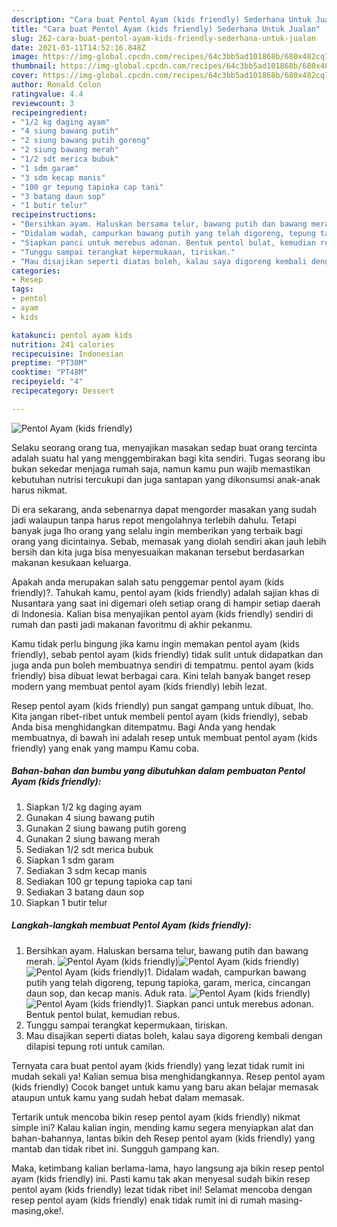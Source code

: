 ```yaml
---
description: "Cara buat Pentol Ayam (kids friendly) Sederhana Untuk Jualan"
title: "Cara buat Pentol Ayam (kids friendly) Sederhana Untuk Jualan"
slug: 262-cara-buat-pentol-ayam-kids-friendly-sederhana-untuk-jualan
date: 2021-03-11T14:52:16.848Z
image: https://img-global.cpcdn.com/recipes/64c3bb5ad101868b/680x482cq70/pentol-ayam-kids-friendly-foto-resep-utama.jpg
thumbnail: https://img-global.cpcdn.com/recipes/64c3bb5ad101868b/680x482cq70/pentol-ayam-kids-friendly-foto-resep-utama.jpg
cover: https://img-global.cpcdn.com/recipes/64c3bb5ad101868b/680x482cq70/pentol-ayam-kids-friendly-foto-resep-utama.jpg
author: Ronald Colon
ratingvalue: 4.4
reviewcount: 3
recipeingredient:
- "1/2 kg daging ayam"
- "4 siung bawang putih"
- "2 siung bawang putih goreng"
- "2 siung bawang merah"
- "1/2 sdt merica bubuk"
- "1 sdm garam"
- "3 sdm kecap manis"
- "100 gr tepung tapioka cap tani"
- "3 batang daun sop"
- "1 butir telur"
recipeinstructions:
- "Bersihkan ayam. Haluskan bersama telur, bawang putih dan bawang merah."
- "Didalam wadah, campurkan bawang putih yang telah digoreng, tepung tapioka, garam, merica, cincangan daun sop, dan kecap manis. Aduk rata."
- "Siapkan panci untuk merebus adonan. Bentuk pentol bulat, kemudian rebus."
- "Tunggu sampai terangkat kepermukaan, tiriskan."
- "Mau disajikan seperti diatas boleh, kalau saya digoreng kembali dengan dilapisi tepung roti untuk camilan."
categories:
- Resep
tags:
- pentol
- ayam
- kids

katakunci: pentol ayam kids 
nutrition: 241 calories
recipecuisine: Indonesian
preptime: "PT30M"
cooktime: "PT48M"
recipeyield: "4"
recipecategory: Dessert

---
```



![Pentol Ayam (kids friendly)](https://img-global.cpcdn.com/recipes/64c3bb5ad101868b/680x482cq70/pentol-ayam-kids-friendly-foto-resep-utama.jpg)

Selaku seorang orang tua, menyajikan masakan sedap buat orang tercinta adalah suatu hal yang menggembirakan bagi kita sendiri. Tugas seorang ibu bukan sekedar menjaga rumah saja, namun kamu pun wajib memastikan kebutuhan nutrisi tercukupi dan juga santapan yang dikonsumsi anak-anak harus nikmat.

Di era  sekarang, anda sebenarnya dapat mengorder masakan yang sudah jadi walaupun tanpa harus repot mengolahnya terlebih dahulu. Tetapi banyak juga lho orang yang selalu ingin memberikan yang terbaik bagi orang yang dicintainya. Sebab, memasak yang diolah sendiri akan jauh lebih bersih dan kita juga bisa menyesuaikan makanan tersebut berdasarkan makanan kesukaan keluarga. 



Apakah anda merupakan salah satu penggemar pentol ayam (kids friendly)?. Tahukah kamu, pentol ayam (kids friendly) adalah sajian khas di Nusantara yang saat ini digemari oleh setiap orang di hampir setiap daerah di Indonesia. Kalian bisa menyajikan pentol ayam (kids friendly) sendiri di rumah dan pasti jadi makanan favoritmu di akhir pekanmu.

Kamu tidak perlu bingung jika kamu ingin memakan pentol ayam (kids friendly), sebab pentol ayam (kids friendly) tidak sulit untuk didapatkan dan juga anda pun boleh membuatnya sendiri di tempatmu. pentol ayam (kids friendly) bisa dibuat lewat berbagai cara. Kini telah banyak banget resep modern yang membuat pentol ayam (kids friendly) lebih lezat.

Resep pentol ayam (kids friendly) pun sangat gampang untuk dibuat, lho. Kita jangan ribet-ribet untuk membeli pentol ayam (kids friendly), sebab Anda bisa menghidangkan ditempatmu. Bagi Anda yang hendak membuatnya, di bawah ini adalah resep untuk membuat pentol ayam (kids friendly) yang enak yang mampu Kamu coba.

<!--inarticleads1-->

##### Bahan-bahan dan bumbu yang dibutuhkan dalam pembuatan Pentol Ayam (kids friendly):

1. Siapkan 1/2 kg daging ayam
1. Gunakan 4 siung bawang putih
1. Gunakan 2 siung bawang putih goreng
1. Gunakan 2 siung bawang merah
1. Sediakan 1/2 sdt merica bubuk
1. Siapkan 1 sdm garam
1. Sediakan 3 sdm kecap manis
1. Sediakan 100 gr tepung tapioka cap tani
1. Sediakan 3 batang daun sop
1. Siapkan 1 butir telur




<!--inarticleads2-->

##### Langkah-langkah membuat Pentol Ayam (kids friendly):

1. Bersihkan ayam. Haluskan bersama telur, bawang putih dan bawang merah.
<img src="https://img-global.cpcdn.com/steps/f24bda7a3c2f109a/160x128cq70/pentol-ayam-kids-friendly-langkah-memasak-1-foto.jpg" alt="Pentol Ayam (kids friendly)"><img src="https://img-global.cpcdn.com/steps/d6dfa944a866d1f0/160x128cq70/pentol-ayam-kids-friendly-langkah-memasak-1-foto.jpg" alt="Pentol Ayam (kids friendly)"><img src="https://img-global.cpcdn.com/steps/398e90cbf07eabef/160x128cq70/pentol-ayam-kids-friendly-langkah-memasak-1-foto.jpg" alt="Pentol Ayam (kids friendly)">1. Didalam wadah, campurkan bawang putih yang telah digoreng, tepung tapioka, garam, merica, cincangan daun sop, dan kecap manis. Aduk rata.
<img src="https://img-global.cpcdn.com/steps/874d7002bc5f0840/160x128cq70/pentol-ayam-kids-friendly-langkah-memasak-2-foto.jpg" alt="Pentol Ayam (kids friendly)"><img src="https://img-global.cpcdn.com/steps/dd4cce3a7f8d1fce/160x128cq70/pentol-ayam-kids-friendly-langkah-memasak-2-foto.jpg" alt="Pentol Ayam (kids friendly)">1. Siapkan panci untuk merebus adonan. Bentuk pentol bulat, kemudian rebus.
1. Tunggu sampai terangkat kepermukaan, tiriskan.
1. Mau disajikan seperti diatas boleh, kalau saya digoreng kembali dengan dilapisi tepung roti untuk camilan.




Ternyata cara buat pentol ayam (kids friendly) yang lezat tidak rumit ini mudah sekali ya! Kalian semua bisa menghidangkannya. Resep pentol ayam (kids friendly) Cocok banget untuk kamu yang baru akan belajar memasak ataupun untuk kamu yang sudah hebat dalam memasak.

Tertarik untuk mencoba bikin resep pentol ayam (kids friendly) nikmat simple ini? Kalau kalian ingin, mending kamu segera menyiapkan alat dan bahan-bahannya, lantas bikin deh Resep pentol ayam (kids friendly) yang mantab dan tidak ribet ini. Sungguh gampang kan. 

Maka, ketimbang kalian berlama-lama, hayo langsung aja bikin resep pentol ayam (kids friendly) ini. Pasti kamu tak akan menyesal sudah bikin resep pentol ayam (kids friendly) lezat tidak ribet ini! Selamat mencoba dengan resep pentol ayam (kids friendly) enak tidak rumit ini di rumah masing-masing,oke!.

